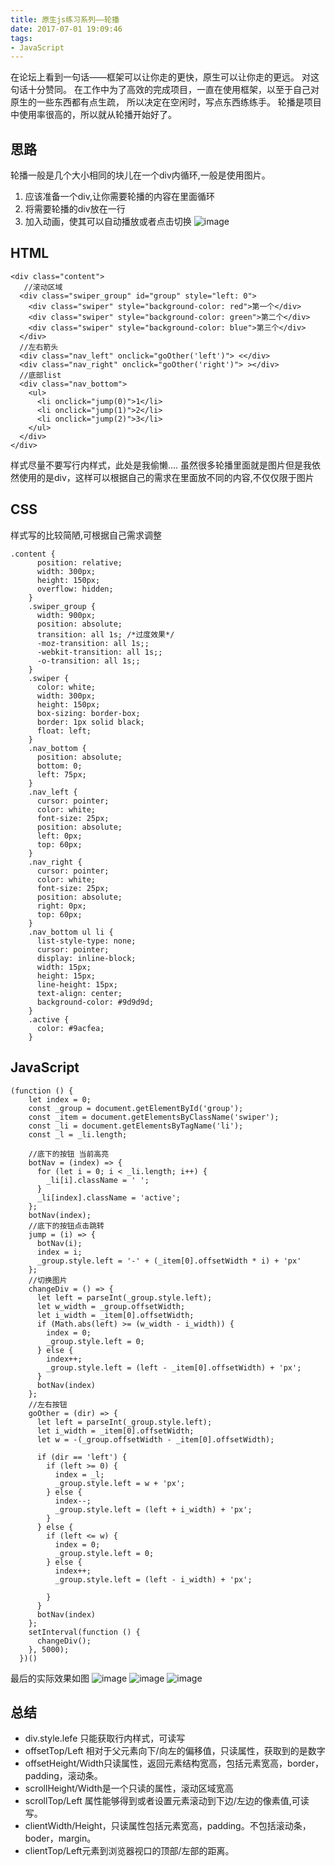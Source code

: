 ```yaml
---
title: 原生js练习系列——轮播
date: 2017-07-01 19:09:46
tags:
- JavaScript
---
```


在论坛上看到一句话——框架可以让你走的更快，原生可以让你走的更远。
对这句话十分赞同。
在工作中为了高效的完成项目，一直在使用框架，以至于自己对原生的一些东西都有点生疏，
所以决定在空闲时，写点东西练练手。
轮播是项目中使用率很高的，所以就从轮播开始好了。
<!--more-->

## 思路
轮播一般是几个大小相同的块儿在一个div内循环,一般是使用图片。
1. 应该准备一个div,让你需要轮播的内容在里面循环
2. 将需要轮播的div放在一行
3. 加入动画，使其可以自动播放或者点击切换
![image](/img/artImg/2107070101.png)


## HTML
```
<div class="content">
   //滚动区域
  <div class="swiper_group" id="group" style="left: 0">
    <div class="swiper" style="background-color: red">第一个</div>
    <div class="swiper" style="background-color: green">第二个</div>
    <div class="swiper" style="background-color: blue">第三个</div>
  </div>
  //左右箭头
  <div class="nav_left" onclick="goOther('left')"> <</div>
  <div class="nav_right" onclick="goOther('right')"> ></div>
  //底部list
  <div class="nav_bottom">
    <ul>
      <li onclick="jump(0)">1</li>
      <li onclick="jump(1)">2</li>
      <li onclick="jump(2)">3</li>
    </ul>
  </div>
</div>
```
样式尽量不要写行内样式，此处是我偷懒....
虽然很多轮播里面就是图片但是我依然使用的是div，这样可以根据自己的需求在里面放不同的内容,不仅仅限于图片

## CSS
样式写的比较简陋,可根据自己需求调整
```
.content {
      position: relative;
      width: 300px;
      height: 150px;
      overflow: hidden;
    }
    .swiper_group {
      width: 900px;
      position: absolute;
      transition: all 1s; /*过度效果*/
      -moz-transition: all 1s;;
      -webkit-transition: all 1s;;
      -o-transition: all 1s;;
    }
    .swiper {
      color: white;
      width: 300px;
      height: 150px;
      box-sizing: border-box;
      border: 1px solid black;
      float: left;
    }
    .nav_bottom {
      position: absolute;
      bottom: 0;
      left: 75px;
    }
    .nav_left {
      cursor: pointer;
      color: white;
      font-size: 25px;
      position: absolute;
      left: 0px;
      top: 60px;
    }
    .nav_right {
      cursor: pointer;
      color: white;
      font-size: 25px;
      position: absolute;
      right: 0px;
      top: 60px;
    }
    .nav_bottom ul li {
      list-style-type: none;
      cursor: pointer;
      display: inline-block;
      width: 15px;
      height: 15px;
      line-height: 15px;
      text-align: center;
      background-color: #9d9d9d;
    }
    .active {
      color: #9acfea;
    }
```

## JavaScript

```
(function () {
    let index = 0;
    const _group = document.getElementById('group');
    const _item = document.getElementsByClassName('swiper');
    const _li = document.getElementsByTagName('li');
    const _l = _li.length;

    //底下的按钮 当前高亮
    botNav = (index) => {
      for (let i = 0; i < _li.length; i++) {
        _li[i].className = ' ';
      }
      _li[index].className = 'active';
    };
    botNav(index);
    //底下的按钮点击跳转
    jump = (i) => {
      botNav(i);
      index = i;
      _group.style.left = '-' + (_item[0].offsetWidth * i) + 'px'
    };
    //切换图片
    changeDiv = () => {
      let left = parseInt(_group.style.left);
      let w_width = _group.offsetWidth;
      let i_width = _item[0].offsetWidth;
      if (Math.abs(left) >= (w_width - i_width)) {
        index = 0;
        _group.style.left = 0;
      } else {
        index++;
        _group.style.left = (left - _item[0].offsetWidth) + 'px';
      }
      botNav(index)
    };
    //左右按钮
    goOther = (dir) => {
      let left = parseInt(_group.style.left);
      let i_width = _item[0].offsetWidth;
      let w = -(_group.offsetWidth - _item[0].offsetWidth);

      if (dir == 'left') {
        if (left >= 0) {
          index = _l;
          _group.style.left = w + 'px';
        } else {
          index--;
          _group.style.left = (left + i_width) + 'px';
        }
      } else {
        if (left <= w) {
          index = 0;
          _group.style.left = 0;
        } else {
          index++;
          _group.style.left = (left - i_width) + 'px';

        }
      }
      botNav(index)
    };
    setInterval(function () {
      changeDiv();
    }, 5000);
  })()
```
最后的实际效果如图
![image](/img/artImg/2017070102.png)
![image](/img/artImg/2017010103.png)
![image](/img/artImg/2017070104.png)


## 总结

- div.style.lefe 只能获取行内样式，可读写
- offsetTop/Left 相对于父元素向下/向左的偏移值，只读属性，获取到的是数字
- offsetHeight/Width只读属性，返回元素结构宽高，包括元素宽高，border，padding，滚动条。
- scrollHeight/Width是一个只读的属性，滚动区域宽高
- scrollTop/Left 属性能够得到或者设置元素滚动到下边/左边的像素值,可读写。
- clientWidth/Height，只读属性包括元素宽高，padding。不包括滚动条，boder，margin。
- clientTop/Left元素到浏览器视口的顶部/左部的距离。